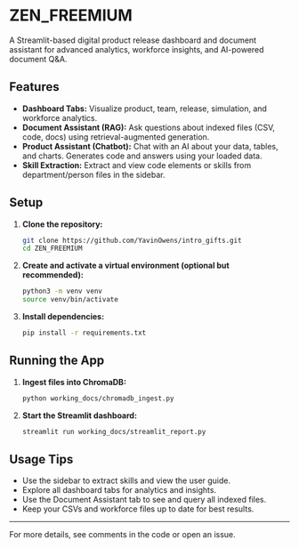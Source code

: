 # ZEN_FREEMIUM

A Streamlit-based digital product release dashboard and document assistant for advanced analytics, workforce insights, and AI-powered document Q&A.

## Features
- **Dashboard Tabs:** Visualize product, team, release, simulation, and workforce analytics.
- **Document Assistant (RAG):** Ask questions about indexed files (CSV, code, docs) using retrieval-augmented generation.
- **Product Assistant (Chatbot):** Chat with an AI about your data, tables, and charts. Generates code and answers using your loaded data.
- **Skill Extraction:** Extract and view code elements or skills from department/person files in the sidebar.

## Setup
1. **Clone the repository:**
   ```bash
   git clone https://github.com/YavinOwens/intro_gifts.git
   cd ZEN_FREEMIUM
   ```
2. **Create and activate a virtual environment (optional but recommended):**
   ```bash
   python3 -m venv venv
   source venv/bin/activate
   ```
3. **Install dependencies:**
   ```bash
   pip install -r requirements.txt
   ```

## Running the App
1. **Ingest files into ChromaDB:**
   ```bash
   python working_docs/chromadb_ingest.py
   ```
2. **Start the Streamlit dashboard:**
   ```bash
   streamlit run working_docs/streamlit_report.py
   ```

## Usage Tips
- Use the sidebar to extract skills and view the user guide.
- Explore all dashboard tabs for analytics and insights.
- Use the Document Assistant tab to see and query all indexed files.
- Keep your CSVs and workforce files up to date for best results.

---
For more details, see comments in the code or open an issue.
